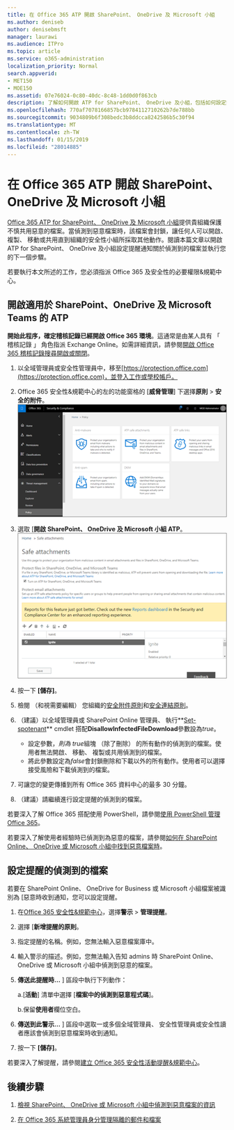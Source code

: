 ```yaml
---
title: 在 Office 365 ATP 開啟 SharePoint、 OneDrive 及 Microsoft 小組
ms.author: deniseb
author: denisebmsft
manager: laurawi
ms.audience: ITPro
ms.topic: article
ms.service: o365-administration
localization_priority: Normal
search.appverid:
- MET150
- MOE150
ms.assetid: 07e76024-0c80-40dc-8c48-1dd0d0f863cb
description: 了解如何開啟 ATP for SharePoint、 OneDrive 及小組，包括如何設定提醒的偵測到的檔案。
ms.openlocfilehash: 770af7078166857bcb9784112710262b7de788bb
ms.sourcegitcommit: 9034809b6f308bedc3b8ddcca8242586b5c30f94
ms.translationtype: MT
ms.contentlocale: zh-TW
ms.lasthandoff: 01/15/2019
ms.locfileid: "28014885"
---
```

# <a name="turn-on-office-365-atp-for-sharepoint-onedrive-and-microsoft-teams"></a>在 Office 365 ATP 開啟 SharePoint、 OneDrive 及 Microsoft 小組

[Office 365 ATP for SharePoint、 OneDrive 及 Microsoft 小組](atp-for-spo-odb-and-teams.md)提供貴組織保護不慎共用惡意的檔案。當偵測到惡意檔案時，該檔案會封鎖，讓任何人可以開啟、 複製、 移動或共用直到組織的安全性小組所採取其他動作。閱讀本篇文章以開啟 ATP for SharePoint、 OneDrive 及小組設定提醒通知關於偵測到的檔案並執行您的下一個步驟。 
  
若要執行本文所述的工作，您必須指派 Office 365 及安全性的必要權限&amp;規範中心。
  
## <a name="turn-on-atp-for-sharepoint-onedrive-and-microsoft-teams"></a>開啟適用於 SharePoint、OneDrive 及 Microsoft Teams 的 ATP

 **開始此程序，確定稽核記錄已經開啟 Office 365 環境**。這通常是由某人具有 「 稽核記錄 」 角色指派 Exchange Online。如需詳細資訊，請參閱[開啟 Office 365 稽核記錄搜尋開啟或關閉](turn-audit-log-search-on-or-off.md)。
  
1. 以全域管理員或安全性管理員中，移至[https://protection.office.com](https://protection.office.com)，並登入工作或學校帳戶。
    
2. Office 365 安全性&amp;規範中心的左的功能窗格的 [**威脅管理**] 下選擇**原則** \> **安全的附件**。 <br/>![安全性&amp;規範中心選擇 Threat management\>原則](media/08849c91-f043-4cd1-a55e-d440c86442f2.png)
  
3. 選取 [**開啟 SharePoint、 OneDrive 及 Microsoft 小組 ATP**。<br/>![開啟進階的威脅 Protection for SharePoint Online、 OneDrive for Business 和 Microsoft 小組](media/48cfaace-59cc-4e60-bf86-05ff6b99bdbf.png)
  
4. 按一下 **[儲存]**。
    
5. 檢閱 （和視需要編輯） 您組織的[安全附件原則](set-up-atp-safe-attachments-policies.md)和[安全連結原則](set-up-atp-safe-links-policies.md)。
    
6. （建議）以全域管理員或 SharePoint Online 管理員、 執行**[Set-spotenant](https://docs.microsoft.com/powershell/module/sharepoint-online/Set-SPOTenant?view=sharepoint-ps)** cmdlet 搭配**DisallowInfectedFileDownload**參數設為*true*。 <br/>
      - 設定參數，*則為 true*組塊 （除了刪除） 的所有動作的偵測到的檔案。使用者無法開啟、 移動、 複製或共用偵測到的檔案。
      - 將此參數設定為*false*會封鎖刪除和下載以外的所有動作。使用者可以選擇接受風險和下載偵測到的檔案。  
   
7. 可讓您的變更傳播到所有 Office 365 資料中心的最多 30 分鐘。
    
8. （建議）請繼續進行設定提醒的偵測到的檔案。
    
若要深入了解 Office 365 搭配使用 PowerShell，請參閱[使用 PowerShell 管理 Office 365](https://docs.microsoft.com/office365/enterprise/powershell/manage-office-365-with-office-365-powershell)。 

若要深入了解使用者經驗時已偵測到為惡意的檔案，請參閱[如何在 SharePoint Online、 OneDrive 或 Microsoft 小組中找到惡意檔案時](https://support.office.com/article/01e902ad-a903-4e0f-b093-1e1ac0c37ad2)。 
  
## <a name="set-up-alerts-for-detected-files"></a>設定提醒的偵測到的檔案

若要在 SharePoint Online、 OneDrive for Business 或 Microsoft 小組檔案被識別為 [惡意時收到通知，您可以設定提醒。
  
1. 在[Office 365 安全性&amp;規範中心](https://protection.office.com)，選擇**警示** \> **管理提醒**。
    
2. 選擇 [**新增提醒的原則**。
    
3. 指定提醒的名稱。例如，您無法輸入惡意檔案庫中。
    
4. 輸入警示的描述。例如，您無法輸入告知 admins 時 SharePoint Online、 OneDrive 或 Microsoft 小組中偵測到惡意的檔案。
    
5. **傳送此提醒時...** ] 區段中執行下列動作： 
    
    a.[**活動**] 清單中選擇 [**檔案中的偵測到惡意程式碼**]。
    
    b.保留**使用者**欄位空白。 
    
6. **傳送到此警示...** ] 區段中選取一或多個全域管理員、 安全性管理員或安全性讀者應該會偵測到惡意檔案時收到通知。 
    
7. 按一下 **[儲存]**。
    
若要深入了解提醒，請參閱[建立 Office 365 安全性活動提醒&amp;規範中心](create-activity-alerts.md)。 
  
## <a name="next-steps"></a>後續步驟

1. [檢視 SharePoint、 OneDrive 或 Microsoft 小組中偵測到惡意檔案的資訊](malicious-files-detected-in-spo-odb-or-teams.md)
    
2. [在 Office 365 系統管理員身分管理隔離的郵件和檔案](manage-quarantined-messages-and-files.md)
    

  

